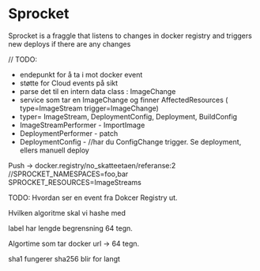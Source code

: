 # Sprocket

Sprocket is a fraggle that listens to changes in docker registry and triggers new deploys if there are any changes

// TODO:

 - endepunkt for å ta i mot docker event
  - støtte for Cloud events på sikt
 - parse det til en intern data class : ImageChange
 - service som tar en ImageChange og finner AffectedResources ( type=ImageStream trigger=ImageChange)
  - typer= ImageStream, DeploymentConfig, Deployment, BuildConfig
 - ImageStreamPerformer - ImportImage
 - DeploymentPerformer - patch
 - DeploymentConfig - //har du ConfigChange trigger. Se deployment, ellers manuell deploy
 
 
Push -> docker.registry/no_skatteetaen/referanse:2
//SPROCKET_NAMESPACES=foo,bar
SPROCKET_RESOURCES=ImageStreams




TODO: Hvordan ser en event fra Dokcer Registry ut.

Hvilken algoritme skal vi hashe med

label har lengde begrensning 64 tegn.

Algortime som tar docker url -> 64 tegn. 

sha1 fungerer sha256 blir for langt

